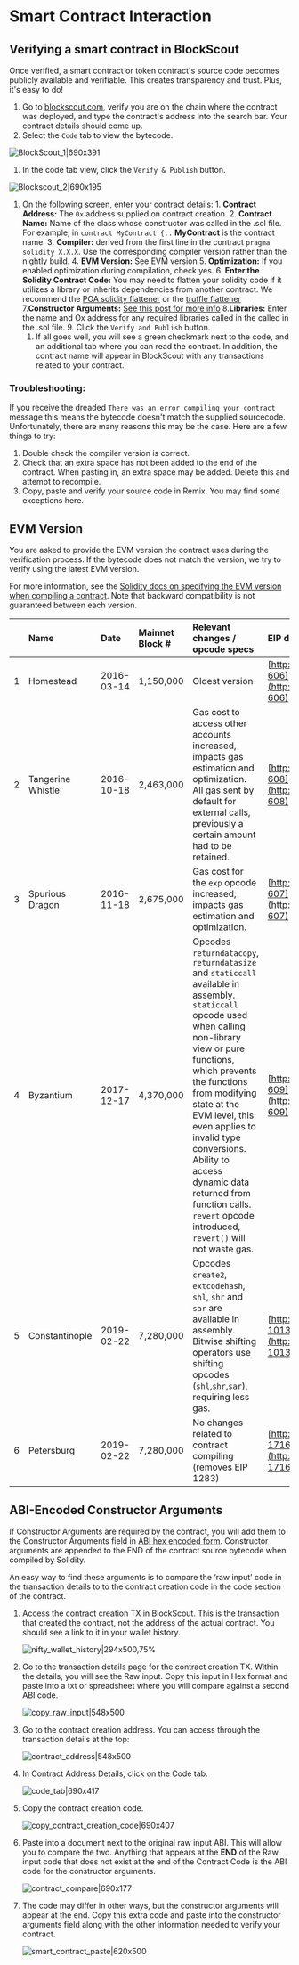 # Smart Contract Interaction

## Verifying a smart contract in BlockScout

Once verified, a smart contract or token contract's source code becomes publicly available and verifiable. This creates transparency and trust. Plus, it's easy to do!

1. Go to [blockscout.com](https://blockscout.com/), verify you are on the chain where the contract was deployed, and type the contract's address into the search bar. Your contract details should come up.
2. Select the `Code` tab to view the bytecode.

![BlockScout\_1\|690x391](_media/sc1.jpeg)

1. In the code tab view, click the `Verify & Publish` button. 

![Blockscout\_2\|690x195](_media/sc2.jpeg)

1. On the following screen, enter your contract details: 1. **Contract Address:** The `0x` address supplied on contract creation. 2. **Contract Name:** Name of the class whose constructor was called in the .sol file. For example, in `contract MyContract {..` **MyContract** is the contract name. 3. **Compiler:** derived from the first line in the contract `pragma solidity X.X.X`. Use the corresponding compiler version rather than the nightly build. 4. **EVM Version:** See EVM version 5. **Optimization:** If you enabled optimization during compilation, check yes. 6. **Enter the Solidity Contract Code:** You may need to flatten your solidity code if it utilizes a library or inherits dependencies from another contract. We recommend the [POA solidity flattener](https://github.com/poanetwork/solidity-flattener) or the [truffle flattener](https://www.npmjs.com/package/truffle-flattener) 7.**Constructor Arguments:** [See this post for more info](https://forum.poa.network/t/smart-contract-verification-abi-encoded-constructor-arguments/2331) 8.**Libraries:** Enter the name and Ox address for any required libraries called in the called in the .sol file. 9. Click the `Verify and Publish` button.
   1. If all goes well, you will see a green checkmark next to the code, and an additional tab where you can read the contract. In addition, the contract name will appear in BlockScout with any transactions related to your contract.

### Troubleshooting:

If you receive the dreaded `There was an error compiling your contract` message this means the bytecode doesn't match the supplied sourcecode. Unfortunately, there are many reasons this may be the case. Here are a few things to try:

1. Double check the compiler version is correct.
2. Check that an extra space has not been added to the end of the contract. When pasting in, an extra space may be added. Delete this and attempt to recompile.
3. Copy, paste and verify your source code in Remix. You may find some exceptions here.

## EVM Version

You are asked to provide the EVM version the contract uses during the verification process. If the bytecode does not match the version, we try to verify using the latest EVM version.

For more information, see the [Solidity docs on specifying the EVM version when compiling a contract](https://solidity.readthedocs.io/en/v0.5.3/using-the-compiler.html). Note that backward compatibility is not guaranteed between each version.

|  | Name | Date | Mainnet Block \# | Relevant changes / opcode specs | EIP details |
| :--- | :--- | :--- | :--- | :--- | :--- |
| 1 | Homestead | 2016-03-14 | 1,150,000 | Oldest version | [http://eips.ethereum.org/EIPS/eip-606](http://eips.ethereum.org/EIPS/eip-606) |
| 2 | Tangerine Whistle | 2016-10-18 | 2,463,000 | Gas cost to access other accounts increased, impacts gas estimation and optimization.   All gas sent by default for external calls, previously a certain amount had to be retained. | [http://eips.ethereum.org/EIPS/eip-608](http://eips.ethereum.org/EIPS/eip-608) |
| 3 | Spurious Dragon | 2016-11-18 | 2,675,000 | Gas cost for the `exp` opcode increased, impacts gas estimation and optimization. | [http://eips.ethereum.org/EIPS/eip-607](http://eips.ethereum.org/EIPS/eip-607) |
| 4 | Byzantium | 2017-12-17 | 4,370,000 | Opcodes `returndatacopy`, `returndatasize` and `staticcall` available in assembly.   `staticcall` opcode used when calling non-library view or pure functions, which prevents the functions from modifying state at the EVM level, this even applies to invalid type conversions.   Ability to access dynamic data returned from function calls.    `revert` opcode introduced, `revert()` will not waste gas. | [http://eips.ethereum.org/EIPS/eip-609](http://eips.ethereum.org/EIPS/eip-609) |
| 5 | Constantinople | 2019-02-22 | 7,280,000 | Opcodes `create2`, `extcodehash`, `shl`, `shr` and `sar` are available in assembly.   Bitwise shifting operators use shifting opcodes \(`shl`,`shr`,`sar`\), requiring less gas. | [http://eips.ethereum.org/EIPS/eip-1013](http://eips.ethereum.org/EIPS/eip-1013) |
| 6 | Petersburg | 2019-02-22 | 7,280,000 | No changes related to contract compiling \(removes EIP 1283\) | [http://eips.ethereum.org/EIPS/eip-1716](http://eips.ethereum.org/EIPS/eip-1716) |

## ABI-Encoded Constructor Arguments

If Constructor Arguments are required by the contract, you will add them to the Constructor Arguments field in [ABI hex encoded form](https://solidity.readthedocs.io/en/develop/abi-spec.html). Constructor arguments are appended to the END of the contract source bytecode when compiled by Solidity.

An easy way to find these arguments is to compare the ‘raw input’ code in the transaction details to to the contract creation code in the code section of the contract.

1. Access the contract creation TX in BlockScout. This is the transaction that created the contract, not the address of the actual contract. You should see a link to it in your wallet history.

   ![nifty\_wallet\_history\|294x500,75%](_media/abi1.jpeg)

2. Go to the transaction details page for the contract creation TX. Within the details, you will see the Raw input. Copy this input in Hex format and paste into a txt or spreadsheet where you will compare against a second ABI code.

   ![copy\_raw\_input\|548x500](_media/abi2.jpeg)

3. Go to the contract creation address. You can access through the transaction details at the top:

   ![contract\_address\|548x500](_media/abi3.jpeg)

4. In Contract Address Details, click on the Code tab.

   ![code\_tab\|690x417](_media/abi4.jpeg)

5. Copy the contract creation code.

   ![copy\_contract\_creation\_code\|690x407](_media/abi5.jpeg)

6. Paste into a document next to the original raw input ABI. This will allow you to compare the two. Anything that appears at the **END** of the Raw input code that does not exist at the end of the Contract Code is the ABI code for the constructor arguments.

   ![contract\_compare\|690x177](_media/abi6.jpeg)

7. The code may differ in other ways, but the constructor arguments will appear at the end. Copy this extra code and paste into the constructor arguments field along with the other information needed to verify your contract.

   ![smart\_contract\_paste\|620x500](_media/abi7.jpeg)


